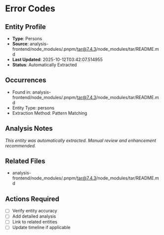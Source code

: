 # Error Codes

## Entity Profile
- **Type**: Persons
- **Source**: analysis-frontend/node_modules/.pnpm/tar@7.4.3/node_modules/tar/README.md
- **Last Updated**: 2025-10-12T03:42:07.514955
- **Status**: Automatically Extracted

## Occurrences
- Found in: analysis-frontend/node_modules/.pnpm/tar@7.4.3/node_modules/tar/README.md
- Entity Type: persons
- Extraction Method: Pattern Matching

## Analysis Notes
*This entity was automatically extracted. Manual review and enhancement recommended.*

## Related Files
- analysis-frontend/node_modules/.pnpm/tar@7.4.3/node_modules/tar/README.md

## Actions Required
- [ ] Verify entity accuracy
- [ ] Add detailed analysis
- [ ] Link to related entities
- [ ] Update timeline if applicable
